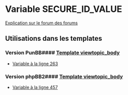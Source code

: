 # Variable SECURE_ID_VALUE
[Explication sur le forum des forums](http://forum.forumactif.com/t294113-listing-des-variables#SECURE_ID_VALUE)
## Utilisations dans les templates
### Version PunBB#### [Template viewtopic_body](punbb/viewtopic_body.md)
* [Variable à la ligne 263](../punbb/viewtopic_body.tpl#L263)
### Version phpBB2#### [Template viewtopic_body](subsilver/viewtopic_body.md)
* [Variable à la ligne 457](../subsilver/viewtopic_body.tpl#L457)
